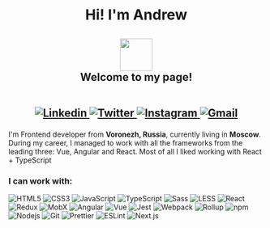 <h1 align="center">Hi! I'm Andrew</h1>
<h2 align="center">
  <img src="https://emojis.slackmojis.com/emojis/images/1602241199/10777/keanu-thanks.gif?1602241199" width="64" />
  <br />
  Welcome to my page!
  <br />
  <br />
  <p align="center">
    <a href="https://www.linkedin.com/in/arusanoff/" target="_blank" rel="noreferrer noopener">
      <img alt="Linkedin" src="https://img.shields.io/badge/-arusanoff-blue?style=flat&logo=Linkedin&logoColor=white&link=https://www.linkedin.com/in/arusanoff/" />
    </a>
    <a href="https://twitter.com/andrew_rusanoff" target="_blank" rel="noreferrer noopener">
      <img alt="Twitter" src="https://img.shields.io/badge/-@andrew_rusanoff-1ca0f1?style=flat&labelColor=1ca0f1&logo=twitter&logoColor=white&link=https://twitter.com/andrew_rusanoff" />
    </a>
    <a href="https://www.instagram.com/aa.rusanoff/" target="_blank" rel="noreferrer noopener">
      <img alt="Instagram" src="https://img.shields.io/badge/-@aa.rusanoff-purple?style=flat&logo=instagram&logoColor=white&link=https://www.instagram.com/aa.rusanoff/" />
    </a>
    <a href="mailto:andrew.rusanoff@gmail.com">
      <img alt="Gmail" src="https://img.shields.io/badge/-andrew.rusanoff-c14438?style=flat&logo=Gmail&logoColor=white&link=mailto:andrew.rusanoff@gmail.com" />
    </a>
  </p>
</h2>
<p>
  I'm Frontend developer from
  <b>Voronezh, Russia</b>,
  currently living in <b>Moscow</b>.
  <br />
  During my career, I managed to work with all the frameworks from the leading three: Vue, Angular and React.
  Most of all I liked working with React + TypeScript
</p>

<h3>I can work with:</h3>
<p>
  <img alt="HTML5" src="https://img.shields.io/badge/-HTML5-E34F26?style=flat-square&logo=html5&logoColor=white" />
  <img alt="CSS3" src="http://img.shields.io/badge/-CSS3-0479BE?style=flat-square&logo=css3&logoColor=white" />
  <img alt="JavaScript" src="http://img.shields.io/badge/-JavaScript-F6DF1C?style=flat-square&logo=javascript&logoColor=grey" />
  <img alt="TypeScript" src="https://img.shields.io/badge/-TypeScript-007ACC?style=flat-square&logo=typescript&logoColor=white" />
  <img alt="Sass" src="https://img.shields.io/badge/-Sass-CC6699?style=flat-square&logo=sass&logoColor=white" />
  <img alt="LESS" src="http://img.shields.io/badge/-LESS-1F416F?style=flat-square&logoColor=white" />
  <img alt="React" src="https://img.shields.io/badge/-React-45b8d8?style=flat-square&logo=react&logoColor=white" />
  <img alt="Redux" src="https://img.shields.io/badge/-Redux-764ABC?style=flat-square&logo=redux&logoColor=white" />
  <img alt="MobX" src="http://img.shields.io/badge/-MobX-DF5F14?style=flat-square&logo=mob-x&logoColor=white" />
  <img alt="Angular" src="https://img.shields.io/badge/-Angular-DD0031?style=flat-square&logo=angular&logoColor=white" />
  <img alt="Vue" src="http://img.shields.io/badge/-Vue-3EBA84?style=flat-square&logo=Vue.js&logoColor=white" />
  <img alt="Jest" src="http://img.shields.io/badge/-Jest-C63D16?style=flat-square&logo=jest&logoColor=white" />
  <img alt="Webpack" src="https://img.shields.io/badge/-Webpack-8DD6F9?style=flat-square&logo=webpack&logoColor=white" />
  <img alt="Rollup" src="https://img.shields.io/badge/-Rollup-EC4A3F?style=flat-square&logo=rollup.js&logoColor=white" />
  <img alt="npm" src="https://img.shields.io/badge/-NPM-CB3837?style=flat-square&logo=npm&logoColor=white" />
  <img alt="Nodejs" src="https://img.shields.io/badge/-Nodejs-43853d?style=flat-square&logo=Node.js&logoColor=white" />
  <img alt="Git" src="http://img.shields.io/badge/-Git-EF512F?style=flat-square&logo=git&logoColor=white" />
  <img alt="Prettier" src="https://img.shields.io/badge/-Prettier-F7B93E?style=flat-square&logo=prettier&logoColor=white" />
  <img alt="ESLint" src="http://img.shields.io/badge/-ESLint-4B32C3?style=flat-square&logo=eslint&logoColor=white" />
  <img alt="Next.js" src="https://img.shields.io/badge/-Next.js-000000?style=flat-square&logo=next.js&logoColor=white" />
</p>
